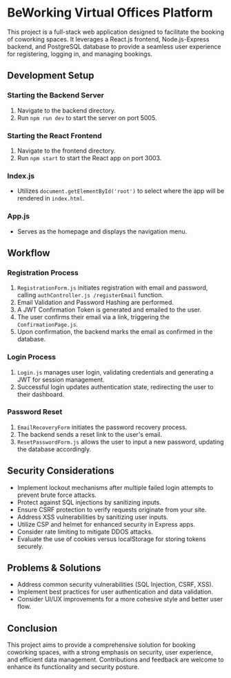 # BeWorking Virtual Offices Platform

This project is a full-stack web application designed to facilitate the booking of coworking spaces. It leverages a React.js frontend, Node.js-Express backend, and PostgreSQL database to provide a seamless user experience for registering, logging in, and managing bookings.

## Development Setup

### Starting the Backend Server

1. Navigate to the backend directory.
2. Run `npm run dev` to start the server on port 5005.

### Starting the React Frontend

1. Navigate to the frontend directory.
2. Run `npm start` to start the React app on port 3003.

### Index.js

- Utilizes `document.getElementById('root')` to select where the app will be rendered in `index.html`.

### App.js

- Serves as the homepage and displays the navigation menu.

## Workflow

### Registration Process

1. `RegistrationForm.js` initiates registration with email and password, calling `authController.js /registerEmail` function.
2. Email Validation and Password Hashing are performed.
3. A JWT Confirmation Token is generated and emailed to the user.
4. The user confirms their email via a link, triggering the `ConfirmationPage.js`.
5. Upon confirmation, the backend marks the email as confirmed in the database.

### Login Process

1. `Login.js` manages user login, validating credentials and generating a JWT for session management.
2. Successful login updates authentication state, redirecting the user to their dashboard.

### Password Reset

1. `EmailRecoveryForm` initiates the password recovery process.
2. The backend sends a reset link to the user's email.
3. `ResetPasswordForm.js` allows the user to input a new password, updating the database accordingly.

## Security Considerations

- Implement lockout mechanisms after multiple failed login attempts to prevent brute force attacks.
- Protect against SQL injections by sanitizing inputs.
- Ensure CSRF protection to verify requests originate from your site.
- Address XSS vulnerabilities by sanitizing user inputs.
- Utilize CSP and helmet for enhanced security in Express apps.
- Consider rate limiting to mitigate DDOS attacks.
- Evaluate the use of cookies versus localStorage for storing tokens securely.

## Problems & Solutions

- Address common security vulnerabilities (SQL Injection, CSRF, XSS).
- Implement best practices for user authentication and data validation.
- Consider UI/UX improvements for a more cohesive style and better user flow.

## Conclusion

This project aims to provide a comprehensive solution for booking coworking spaces, with a strong emphasis on security, user experience, and efficient data management. Contributions and feedback are welcome to enhance its functionality and security posture.
